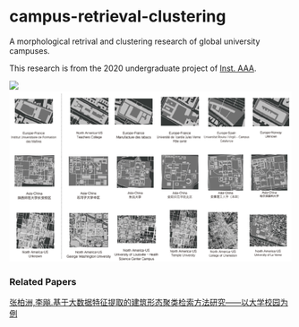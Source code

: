# campus-retrieval-clustering

A morphological retrival and clustering research of global university campuses.

This research is from the 2020 undergraduate project of [Inst. AAA](https://github.com/Inst-AAA).

![](./files/pic06.jpg)
![](./files/pic07.jpg)

### Related Papers
[张柏洲,李飚.基于大数据特征提取的建筑形态聚类检索方法研究——以大学校园为例](./files/PDF.pdf "PDF")
